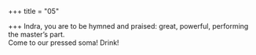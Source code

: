+++
title = "05"

+++
Indra, you are to be hymned and praised: great, powerful, performing  the master’s part.  
Come to our pressed soma! Drink!  